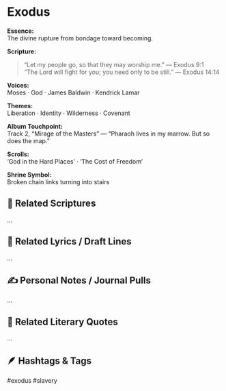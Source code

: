 # Exodus

**Essence:**  
The divine rupture from bondage toward becoming.

**Scripture:**  
> “Let my people go, so that they may worship me.” — Exodus 9:1  
> “The Lord will fight for you; you need only to be still.” — Exodus 14:14

**Voices:**  
Moses · God · James Baldwin · Kendrick Lamar

**Themes:**  
Liberation · Identity · Wilderness · Covenant

**Album Touchpoint:**  
Track 2, “Mirage of the Masters” — “Pharaoh lives in my marrow. But so does the map.”

**Scrolls:**  
‘God in the Hard Places’ · ‘The Cost of Freedom’

**Shrine Symbol:**  
Broken chain links turning into stairs

## 🔗 Related Scriptures
...

## 🎵 Related Lyrics / Draft Lines
...

## ✍️ Personal Notes / Journal Pulls
...

## 📘 Related Literary Quotes
...

## 🪶 Hashtags & Tags
#exodus #slavery